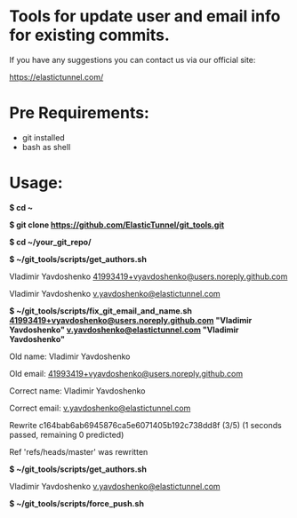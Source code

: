 # Tools for update user and email info for existing commits.

If you have any suggestions you can contact us via our official site:

https://elastictunnel.com/

# Pre Requirements:
- git installed
- bash as shell

# Usage:



**$ cd ~**

**$ git clone https://github.com/ElasticTunnel/git_tools.git**

**$ cd ~/your_git_repo/**

**$ ~/git_tools/scripts/get_authors.sh**

 Vladimir Yavdoshenko <41993419+vyavdoshenko@users.noreply.github.com>
 
 Vladimir Yavdoshenko <v.yavdoshenko@elastictunnel.com>



**$ ~/git_tools/scripts/fix_git_email_and_name.sh 41993419+vyavdoshenko@users.noreply.github.com "Vladimir Yavdoshenko" v.yavdoshenko@elastictunnel.com "Vladimir Yavdoshenko"**

 Old name: Vladimir Yavdoshenko
 
 Old email: 41993419+vyavdoshenko@users.noreply.github.com
 
 Correct name: Vladimir Yavdoshenko
 
 Correct email: v.yavdoshenko@elastictunnel.com
 
 Rewrite c164bab6ab6945876ca5e6071405b192c738dd8f (3/5) (1 seconds passed, remaining 0 predicted)
 
 Ref 'refs/heads/master' was rewritten



**$ ~/git_tools/scripts/get_authors.sh**

 Vladimir Yavdoshenko <v.yavdoshenko@elastictunnel.com>



**$ ~/git_tools/scripts/force_push.sh**
